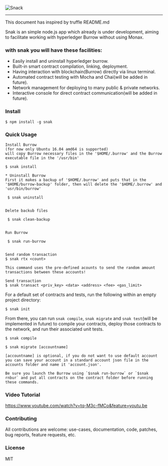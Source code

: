![Snack](https://thumb.ibb.co/bWVvmS/snack.png "Snack")

-----------------------

This document has inspired by truffle README.md

Snak is an simple node.js app which already is under development, aiming to facilitate working with hyperledger Burrow without using Monax.

### with snak you will have these facilities:

* Easily install and uninstall hyperledger burrow.
* Built-in smart contract compilation, linking, deployment.
* Having interaction with blockchain(Burrow) directly via linux terminal.
* Automated contract testing with Mocha and Chai(will be added in future).
* Network management for deploying to many public & private networks.
* Interactive console for direct contract communication(will be added in future).

### Install

```
$ npm install -g snak
```

### Quick Usage
```
Install Burrow
(for now only Ubuntu 16.04 amd64 is supported)
will copy Burrow necessary files in the '$HOME/.burrow' and the Burrow executable file in the '/usr/bin'

$ snak install

```
```
* Uninstall Burrow
First it makes a backup of '$HOME/.burrow' and puts that in the '$HOME/burrow-backup' folder, then will delete the '$HOME/.burrow' and 'usr/bin/burrow'

 $ snak uninstall
 
```
```
Delete backub files

 $ snak clean-backup
 
```
```
Run Burrow

 $ snak run-burrow
 
```

```
Send random transaction
$ snak rtx <count>

This command uses the pre-defined acounts to send the random amount transactions between these accounts! 
```
```
Send transaction
$ snak transact <priv_key> <data> <address> <fee> <gas_limit>

```

For a default set of contracts and tests, run the following within an empty project directory:

```
$ snak init
```

From there, you can run `snak compile`, `snak migrate` and `snak test`(will be implemented in future) to compile your contracts, deploy those contracts to the network, and run their associated unit tests.

```
$ snak compile

$ snak migrate [accountname]

[accountname] is optional, if you do not want to use default account you can save your account in a standard account json file in the accounts folder and name it 'account.json'.

Be sure you launch the Burrow using `$snak run-burrow` or `$snak rnbur` and put all contracts on the contract folder before running these commands.
```
### Video Tutorial
https://www.youtube.com/watch?v=tq-M3c-fMCo&feature=youtu.be

### Contributing
All contributions are welcome: use-cases, documentation, code, patches, bug reports, feature requests, etc. 
### License

MIT
